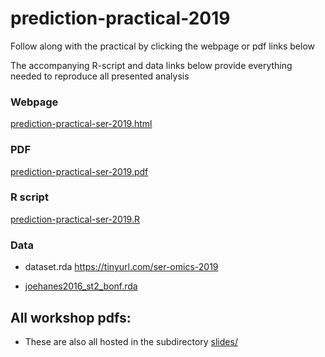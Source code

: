 # prediction-practical-2019

Follow along with the practical by clicking the webpage or pdf links below

The accompanying R-script and data links below provide everything needed to reproduce all presented analysis


### Webpage

[prediction-practical-ser-2019.html](https://htmlpreview.github.io/?https://github.com/yousefi138/prediction-practical-ser-2019/blob/master/prediction-practical-ser-2019.html)

### PDF

[prediction-practical-ser-2019.pdf](prediction-practical-ser-2019.pdf)

### R script

[prediction-practical-ser-2019.R](prediction-practical-ser-2019.R)

### Data

* dataset.rda https://tinyurl.com/ser-omics-2019

* [joehanes2016_st2_bonf.rda](joehanes2016_st2_bonf.rda)

## All workshop pdfs:

* These are also all hosted in the subdirectory [slides/](slides)






